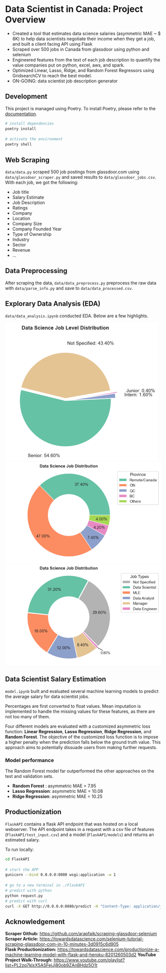 # Data Scientist in Canada: Project Overview 
* Created a tool that estimates data science salaries (asymmetric MAE ~ $ 8K) to help data scientists negotiate their income when they get a job, and built a client facing API using Flask 
* Scraped over 500 jobs in Canada from glassdoor using python and selenium
* Engineered features from the text of each job description to quantify the value companies put on python, excel, aws, and spark. 
* Optimized Linear, Lasso, Ridge, and Random Forest Regressors using GridsearchCV to reach the best model. 
* ON-GOING: data scientist job description generator

## Development
This project is managed using Poetry. To install Poetry, please refer to the [documentation](https://python-poetry.org/docs/#installation).
```bash
# install dependencies
poetry install

# activate the environment
poetry shell
```


## Web Scraping
`data/data.py` scraped 500 job postings from glassdoor.com using `data/glassdoor_scraper.py` and saved results to `data/glassdoor_jobs.csv`. With each job, we got the following:
*	Job title
*	Salary Estimate
*	Job Description
*	Ratings
*	Company 
*	Location
*	Company Size
*	Company Founded Year
*	Type of Ownership 
*	Industry
*	Sector
*	Revenue
* ...

## Data Preprocessing
After scraping the data, `data/data_preprocess.py` preprocess the raw data with `data/parse_info.py` and save to `data/data_processed.csv`.

## Explorary Data Analysis (EDA)
`data/data_analysis.ipynb` conducted EDA. Below are a few highlights. 

![alt text](./assets/job_level.png "Job Opportunities by Experience Level")
![alt text](./assets/job_loc.png "Job Opportunities by Province")
![alt text](./assets/job_type.png "Job Opportunities by Type")

## Data Scientist Salary Estimation

`model.ipynb` built and evaluated several machine learning models to predict the average salary for data scientist jobs.

Percentages are first converted to float values. Mean imputation is implemented to handle the missing values for these features, as there are not too many of them.

Four different models are evaluated with a customized asymmetric loss function: **Linear Regression**, **Lasso Regression**, **Ridge Regression**, and **Random Forest**. The objective of the customized loss function is to impose a higher penalty when the prediction falls below the ground truth value. This approach aims to potentially dissuade users from making further requests.

### Model performance
The Random Forest model far outperformed the other approaches on the test and validation sets. 
*	**Random Forest** : asymmetric MAE = 7.95
*	**Lasso Regression**: asymmetric MAE = 10.08
*	**Ridge Regression**: asymmetric MAE = 10.25

## Productionization 
`FlaskAPI` contains a flask API endpoint that was hosted on a local webserver. The API endpoint  takes in a request with a csv file of features (`FlaskAPI/test_input.csv`) and a model (`FlaskAPI/models`) and returns an estimated salary. 

To run locally:
```bash
cd FlaskAPI

# start the APP
gunicorn --bind 0.0.0.0:8080 wsgi:application -w 1

# go to a new terminal in ./FlaskAPI
# predict with python
python request.py 
# predict with curl
curl -X GET http://0.0.0.0:8080/predict -H "Content-Type: application/json" -d '{"input":"test_input.csv", "mdl": "models/rf_mae_f1_est30.pkl"}'
```

## Acknowledgement
**Scraper Github:** https://github.com/arapfaik/scraping-glassdoor-selenium  
**Scraper Article:** https://towardsdatascience.com/selenium-tutorial-scraping-glassdoor-com-in-10-minutes-3d0915c6d905  
**Flask Productionization:** https://towardsdatascience.com/productionize-a-machine-learning-model-with-flask-and-heroku-8201260503d2
**YouTube Project Walk-Through:** 
https://www.youtube.com/playlist?list=PL2zq7klxX5ASFejJj80ob9ZAnBHdz5O1t

